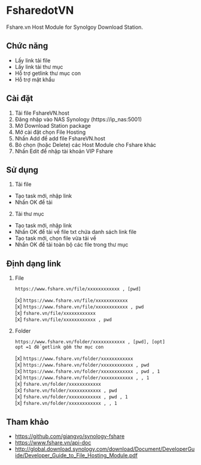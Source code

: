 # FsharedotVN

Fshare.vn Host Module for Synolgoy Download Station.

## Chức năng

- Lấy link tải file
- Lấy link tải thư mục
- Hỗ trợ getlink thư mục con
- Hỗ trợ mật khẩu 

## Cài đặt

1. Tải file FshareVN.host
2. Đăng nhập vào NAS Synology (https://ip_nas:5001)
3. Mở Download Station package
4. Mở cài đặt chọn File Hosting
5. Nhấn Add để add file FshareVN.host
6. Bỏ chọn (hoặc Delete) các Host Module cho Fshare khác
7. Nhấn Edit để nhập tài khoản VIP Fshare

## Sử dụng

1. Tải file
- Tạo task mới, nhập link
- Nhấn OK để tải

2. Tải thư mục
- Tạo task mới, nhập link
- Nhấn OK để tải về file txt chứa danh sách link  file
- Tạo task mới, chọn file vừa tải về
- Nhấn OK để tải toàn bộ các file trong thư mục

## Định dạng link

1. File
    ```
    https://www.fshare.vn/file/xxxxxxxxxxxx , [pwd]
    ```
    [x] `https://www.fshare.vn/file/xxxxxxxxxxxx` \
    [x] `https://www.fshare.vn/file/xxxxxxxxxxxx , pwd` \
    [x] `fshare.vn/file/xxxxxxxxxxxx` \
    [x] `fshare.vn/file/xxxxxxxxxxxx , pwd` 
    
2. Folder
    ```
    https://www.fshare.vn/folder/xxxxxxxxxxxx , [pwd], [opt]
    opt =1 để getlink gồm thư mục con
    ```
    [x] `https://www.fshare.vn/folder/xxxxxxxxxxxx` \
    [x] `https://www.fshare.vn/folder/xxxxxxxxxxxx , pwd` \
    [x] `https://www.fshare.vn/folder/xxxxxxxxxxxx , pwd , 1` \
    [x] `https://www.fshare.vn/folder/xxxxxxxxxxxx , , 1` \
    [x] `fshare.vn/folder/xxxxxxxxxxxx` \
    [x] `fshare.vn/folder/xxxxxxxxxxxx , pwd` \
    [x] `fshare.vn/folder/xxxxxxxxxxxx , pwd , 1` \
    [x] `fshare.vn/folder/xxxxxxxxxxxx , , 1`
    
## Tham khảo
* https://github.com/giangvo/synology-fshare
* https://www.fshare.vn/api-doc
* http://global.download.synology.com/download/Document/DeveloperGuide/Developer_Guide_to_File_Hosting_Module.pdf
